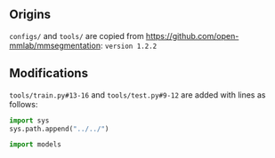 ## Origins 
`configs/` and `tools/` are copied from https://github.com/open-mmlab/mmsegmentation: `version 1.2.2`

## Modifications
`tools/train.py#13-16` and `tools/test.py#9-12` are added with lines as follows:

```python
import sys
sys.path.append("../../")

import models
```
